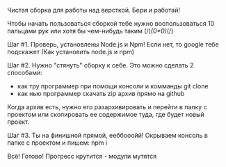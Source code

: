 Чистая сборка для работы над версткой. Бери и работай!

Чтобы начать пользоваться сборкой тебе нужно воспользоваться 10 пальцами рук 
или хотя бы чем-нибудь таким (\/)_(0*0)_(\/)

Шаг #1.
Проверь, установлены Node.js и Npm! 
Если нет, то google тебе подскажет (Как установить node.js и npm)

Шаг #2.
Нужно "стянуть" сборку к себе. Это можно сделать 2 способами:
 - как тру программер при помощи консоли и комманды git clone 
 - как нью программер скачать zip архив прямо на github

Когда архив есть, нужно его разархивировать и перейти в папку с проектом или скопировать ее содержимое туда, где будет новый проект.

Шаг #3.
Ты на финишной прямой, ееббооойй!
Окрываем консоль в папке с проектом и пишем:
 npm i

Всё! Готово! Прогресс крутится - модули мутятся
